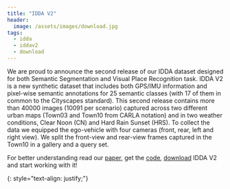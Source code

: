 ```yaml
---
title: "IDDA V2"
header:
  image: /assets/images/download.jpg
tags: 
  - idda
  - iddav2
  - download 
--- 
```


We are proud to announce the second release of our IDDA dataset designed for both Semantic Segmentation and Visual Place Recognition task. 
IDDA V2 is a new synthetic dataset that includes both GPS/IMU information and pixel-wise semantic annotations for 25 semantic classes (with 17 of them in common to
the Cityscapes standard). 
This second release contains more than 40000 images (10091 per scenario) captured across two different urban maps (Town03 and Town10 from CARLA notation) 
and in two weather conditions, Clear Noon (CN) and Hard Rain Sunset (HRS). To collect the data we equipped the ego-vehicle with four cameras (front, rear, left and right view). 
We split the front-view and rear-view frames captured in the Town10 in a gallery and a query set.

For better understanding read our [paper](https://arxiv.org/abs/2201.09701),
get the [code](https://github.com/valeriopaolicelli/SegVPR), [download](https://idda-dataset.github.io/home/download/) IDDA V2 
and start working with it!


{: style="text-align: justify;"}


